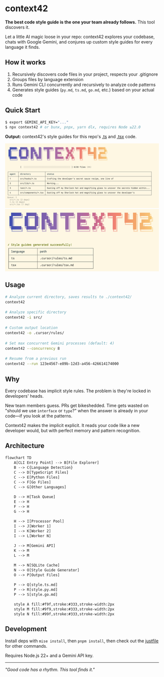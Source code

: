 # context42

**The best code style guide is the one your team already follows.** This tool discovers it.

Let a little AI magic loose in your repo: context42 explores your codebase, chats with Google Gemini, and conjures up custom style guides for every language it finds.

## How it works

1. Recursively discovers code files in your project, respects your .gitignore
2. Groups files by language extension
3. Runs Gemini CLI concurrently and recursively to analyze code patterns
4. Generates style guides (`py.md`, `ts.md`, `go.md`, etc.) based on your actual code

## Quick Start

```bash
$ export GEMINI_API_KEY="..."
$ npx context42 # or bunx, pnpx, yarn dlx, requires Node ≥22.0
```

**Output:** context42's style guides for this repo's [.ts](./cursor/rules/ts.md) and [.tsx](./cursor/rules/tsx.md) code.

<img src="./assets/action.png" alt="context42 in action" width="600"/>
<img src="./assets/result.png" alt="context42 result" width="600"/>


## Usage

```bash
# Analyze current directory, saves results to ./context42/
context42

# Analyze specific directory
context42 -i src/

# Custom output location
context42 -o .cursor/rules/

# Set max concurrent Gemini processes (default: 4)
context42 --concurrency 8

# Resume from a previous run
context42 --run 123e4567-e89b-12d3-a456-426614174000
```

## Why

Every codebase has implicit style rules. The problem is they're locked in developers' heads.

New team members guess. PRs get bikeshedded. Time gets wasted on "should we use `interface` or `type`?" when the answer is already in your code—if you look at the patterns.

Context42 makes the implicit explicit. It reads your code like a new developer would, but with perfect memory and pattern recognition.

## Architecture

```mermaid
flowchart TD
    A[CLI Entry Point] --> B[File Explorer]
    B --> C{Language Detection}
    C --> D[TypeScript Files]
    C --> E[Python Files]
    C --> F[Go Files]
    C --> G[Other Languages]

    D --> H[Task Queue]
    E --> H
    F --> H
    G --> H

    H --> I[Processor Pool]
    I --> J[Worker 1]
    I --> K[Worker 2]
    I --> L[Worker N]

    J --> M[Gemini API]
    K --> M
    L --> M

    M --> N[SQLite Cache]
    N --> O[Style Guide Generator]
    O --> P[Output Files]

    P --> Q[style.ts.md]
    P --> R[style.py.md]
    P --> S[style.go.md]

    style A fill:#f9f,stroke:#333,stroke-width:2px
    style M fill:#9f9,stroke:#333,stroke-width:2px
    style N fill:#99f,stroke:#333,stroke-width:2px
```

## Development

Install deps with `mise install`, then `pnpm install`, then check out the [justfile](./justfile) for other commands.

Requires Node.js 22+ and a Gemini API key.

---

*"Good code has a rhythm. This tool finds it."*
